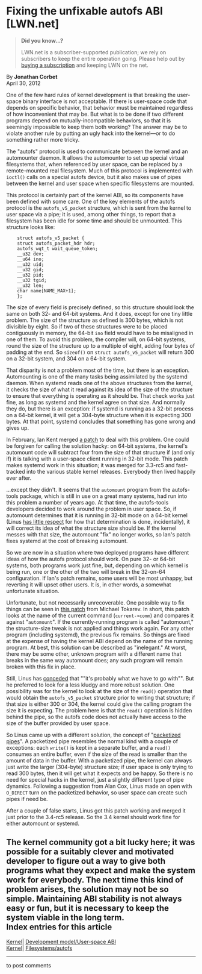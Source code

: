 # Fixing the unfixable autofs ABI [LWN.net]

> **Did you know...?**
> 
> LWN.net is a subscriber-supported publication; we rely on subscribers to keep the entire operation going. Please help out by [buying a subscription](/Promo/nst-nag4/subscribe) and keeping LWN on the net. 

By **Jonathan Corbet**  
April 30, 2012 

One of the few hard rules of kernel development is that breaking the user-space binary interface is not acceptable. If there is user-space code that depends on specific behavior, that behavior must be maintained regardless of how inconvenient that may be. But what is to be done if two different programs depend on mutually-incompatible behaviors, so that it is seemingly impossible to keep them both working? The answer may be to violate another rule by putting an ugly hack into the kernel—or to do something rather more tricky. 

The "autofs" protocol is used to communicate between the kernel and an automounter daemon. It allows the automounter to set up special virtual filesystems that, when referenced by user space, can be replaced by a remote-mounted real filesystem. Much of this protocol is implemented with `ioctl()` calls on a special autofs device, but it also makes use of pipes between the kernel and user space when specific filesystems are mounted. 

This protocol is certainly part of the kernel ABI, so its components have been defined with some care. One of the key elements of the autofs protocol is the `autofs_v5_packet` structure, which is sent from the kernel to user space via a pipe; it is used, among other things, to report that a filesystem has been idle for some time and should be unmounted. This structure looks like: 
    
    
        struct autofs_v5_packet {
    	struct autofs_packet_hdr hdr;
    	autofs_wqt_t wait_queue_token;
    	__u32 dev;
    	__u64 ino;
    	__u32 uid;
    	__u32 gid;
    	__u32 pid;
    	__u32 tgid;
    	__u32 len;
    	char name[NAME_MAX+1];
        };
    

The size of every field is precisely defined, so this structure should look the same on both 32- and 64-bit systems. And it does, except for one tiny little problem. The size of the structure as defined is 300 bytes, which is not divisible by eight. So if two of these structures were to be placed contiguously in memory, the 64-bit `ino` field would have to be misaligned in one of them. To avoid this problem, the compiler will, on 64-bit systems, round the size of the structure up to a multiple of eight, adding four bytes of padding at the end. So `sizeof()` on `struct autofs_v5_packet` will return 300 on a 32-bit system, and 304 on a 64-bit system. 

That disparity is not a problem most of the time, but there is an exception. Automounting is one of the many tasks being assimilated by the systemd daemon. When systemd reads one of the above structures from the kernel, it checks the size of what it read against its idea of the size of the structure to ensure that everything is operating as it should be. That check works just fine, as long as systemd and the kernel agree on that size. And normally they do, but there is an exception: if systemd is running as a 32-bit process on a 64-bit kernel, it will get a 304-byte structure when it is expecting 300 bytes. At that point, systemd concludes that something has gone wrong and gives up. 

In February, Ian Kent merged [a patch](http://git.kernel.org/linus/a32744d4abae24572eff7269bc17895c41bd0085) to deal with this problem. One could be forgiven for calling the solution hacky: on 64-bit systems, the kernel's automount code will subtract four from the size of that structure if (and only if) it is talking with a user-space client running in 32-bit mode. This patch makes systemd work in this situation; it was merged for 3.3-rc5 and fast-tracked into the various stable kernel releases. Everybody then lived happily ever after. 

...except they didn't. It seems that the `automount` program from the autofs-tools package, which is still in use on a great many systems, had run into this problem a number of years ago. At that time, the autofs-tools developers decided to work around the problem in user space. So, if automount determines that it is running in 32-bit mode on a 64-bit kernel (Linus [has little respect](/Articles/495003/) for how that determination is done, incidentally), it will correct its idea of what the structure size should be. If the kernel messes with that size, the automount "fix" no longer works, so Ian's patch fixes systemd at the cost of breaking automount. 

So we are now in a situation where two deployed programs have different ideas of how the autofs protocol should work. On pure 32- or 64-bit systems, both programs work just fine, but, depending on which kernel is being run, one or the other of the two will break in the 32-on-64 configuration. If Ian's patch remains, some users will be most unhappy, but reverting it will upset other users. It is, in other words, a somewhat unfortunate situation. 

Unfortunate, but not necessarily unrecoverable. One possible way to fix things can be seen in [this patch](/Articles/495004/) from Michael Tokarev. In short, this patch looks at the name of the current command (`current->comm`) and compares it against "`automount`". If the currently-running program is called "automount," the structure-size tweak is not applied and things work again. For any other program (including systemd), the previous fix remains. So things are fixed at the expense of having the kernel ABI depend on the name of the running program. At best, this solution can be described as "inelegant." At worst, there may be some other, unknown program with a different name that breaks in the same way automount does; any such program will remain broken with this fix in place. 

Still, Linus has [conceded](/Articles/495008/) that ""it's probably what we have to go with"". But he preferred to look for a less kludgy and more robust solution. One possibility was for the kernel to look at the size of the `read()` operation that would obtain the `autofs_v5_packet` structure prior to writing that structure; if that size is either 300 or 304, the kernel could give the calling program the size it is expecting. The problem here is that the `read()` operation is hidden behind the pipe, so the autofs code does not actually have access to the size of the buffer provided by user space. 

So Linus came up with a different solution, the concept of "[packetized pipes](/Articles/495081/)". A packetized pipe resembles the normal kind with a couple of exceptions: each `write()` is kept in a separate buffer, and a `read()` consumes an entire buffer, even if the size of the read is smaller than the amount of data in the buffer. With a packetized pipe, the kernel can always just write the larger (304-byte) structure size; if user space is only trying to read 300 bytes, then it will get what it expects and be happy. So there is no need for special hacks in the kernel, just a slightly different type of pipe dynamics. Following a suggestion from Alan Cox, Linus made an open with `O_DIRECT` turn on the packetized behavior, so user space can create such pipes if need be. 

After a couple of false starts, Linus got this patch working and merged it just prior to the 3.4-rc5 release. So the 3.4 kernel should work fine for either automount or systemd. 

The kernel community got a bit lucky here; it was possible for a suitably clever and motivated developer to figure out a way to give both programs what they expect and make the system work for everybody. The next time this kind of problem arises, the solution may not be so simple. Maintaining ABI stability is not always easy or fun, but it is necessary to keep the system viable in the long term.  
Index entries for this article  
---  
[Kernel](/Kernel/Index)| [Development model/User-space ABI](/Kernel/Index#Development_model-User-space_ABI)  
[Kernel](/Kernel/Index)| [Filesystems/autofs](/Kernel/Index#Filesystems-autofs)  
  


* * *

to post comments 
